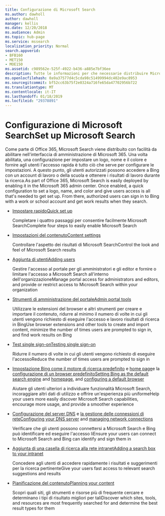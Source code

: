 ```yaml
---
title: Configurazione di Microsoft Search
ms.author: dawholl
author: dawholl
manager: kellis
ms.date: 12/20/2018
ms.audience: Admin
ms.topic: hub-page
ms.service: mssearch
localization_priority: Normal
search.appverid:
- BFB160
- MET150
- MOE150
ms.assetid: c989562e-525f-4922-b436-a885e7bf36ee
description: Tutte le informazioni per che necessarie distribuire Microsoft Search all'organizzazione
ms.openlocfilehash: 0a9a37577d4c5cda98c51499994dc402e9ac8953
ms.sourcegitcommit: bf52cc63b75f2e0324a716fe65da47702956b722
ms.translationtype: MT
ms.contentlocale: it-IT
ms.lasthandoff: 01/18/2019
ms.locfileid: "29378891"
---
```

# <a name="set-up-microsoft-search"></a><span data-ttu-id="45c3d-103">Configurazione di Microsoft Search</span><span class="sxs-lookup"><span data-stu-id="45c3d-103">Set up Microsoft Search</span></span>

<span data-ttu-id="45c3d-p101">Come parte di Office 365, Microsoft Search viene distribuito con facilità da abilitare nell'interfaccia di amministrazione di Microsoft 365. Una volta abilitata, una configurazione per impostare un logo, nome e il colore e fornire agli utenti l'accesso rapida è tutto ciò che serve per configurare le impostazioni. A questo punto, gli utenti autorizzati possono accedere a Bing con un account di lavoro o della scuola e ottenere i risultati di lavoro durante la ricerca.</span><span class="sxs-lookup"><span data-stu-id="45c3d-p101">As part of Office 365, Microsoft Search is easily deployed by enabling it in the Microsoft 365 admin center. Once enabled, a quick configuration to set a logo, name, and color and give users access is all that's needed to get set up. From there, authorized users can sign in to Bing with a work or school account and get work results when they search.</span></span>

- [<span data-ttu-id="45c3d-107">Impostare rapido</span><span class="sxs-lookup"><span data-stu-id="45c3d-107">Quick set up</span></span>](quick-set-up.md)
    
    <span data-ttu-id="45c3d-108">Completare i quattro passaggi per consentire facilmente Microsoft Search</span><span class="sxs-lookup"><span data-stu-id="45c3d-108">Complete four steps to easily enable Microsoft Search</span></span>

- [<span data-ttu-id="45c3d-109">Impostazioni del contenuto</span><span class="sxs-lookup"><span data-stu-id="45c3d-109">Content settings</span></span>](content-settings.md)
    
    <span data-ttu-id="45c3d-110">Controllare l'aspetto dei risultati di Microsoft Search</span><span class="sxs-lookup"><span data-stu-id="45c3d-110">Control the look and feel of Microsoft Search results</span></span>
    
- [<span data-ttu-id="45c3d-111">Aggiunta di utenti</span><span class="sxs-lookup"><span data-stu-id="45c3d-111">Adding users</span></span>](add-users.md)
    
    <span data-ttu-id="45c3d-112">Gestire l'accesso al portale per gli amministratori e gli editor e fornire o limitare l'accesso a Microsoft Search all'interno dell'organizzazione</span><span class="sxs-lookup"><span data-stu-id="45c3d-112">Manage portal access for administrators and editors, and provide or restrict access to Microsoft Search within your organization</span></span>
    
- [<span data-ttu-id="45c3d-113">Strumenti di amministrazione del portale</span><span class="sxs-lookup"><span data-stu-id="45c3d-113">Admin portal tools</span></span>](admin-portal-tools.md)
    
    <span data-ttu-id="45c3d-114">Utilizzare le estensioni del browser e altri strumenti per creare e importare il contenuto, ridurre al minimo il numero di volte in cui gli utenti vengono richiesto di eseguire l'accesso e lavoro risultati di ricerca in Bing</span><span class="sxs-lookup"><span data-stu-id="45c3d-114">Use browser extensions and other tools to create and import content, minimize the number of times users are prompted to sign in, and find work results on Bing</span></span>
    
- [<span data-ttu-id="45c3d-115">Test single sign-on</span><span class="sxs-lookup"><span data-stu-id="45c3d-115">Testing single sign-on</span></span>](test-single-sign-on.md)
    
    <span data-ttu-id="45c3d-116">Ridurre il numero di volte in cui gli utenti vengono richiesto di eseguire l'accesso</span><span class="sxs-lookup"><span data-stu-id="45c3d-116">Reduce the number of times users are prompted to sign in</span></span>
    
- <span data-ttu-id="45c3d-117">[Impostazione Bing come il motore di ricerca predefinito](set-default-search-engine.md) e [home page](set-default-homepage.md)e la [configurazione di un browser predefinito](set-default-browser.md)</span><span class="sxs-lookup"><span data-stu-id="45c3d-117">[Setting Bing as the default search engine](set-default-search-engine.md) and [homepage](set-default-homepage.md), and [configuring a default browser](set-default-browser.md)</span></span>
    
    <span data-ttu-id="45c3d-118">Aiutare gli utenti ulteriori a individuare funzionalità Microsoft Search, incoraggiare altri dati di utilizzo e offrire un'esperienza più uniforme</span><span class="sxs-lookup"><span data-stu-id="45c3d-118">Help your users more easily discover Microsoft Search capabilities, encourage more usage, and provide a smoother experience</span></span>
    
- <span data-ttu-id="45c3d-119">[Configurazione del server DNS](advanced-dns-configuration.md) e [la gestione delle connessioni di rete](manage-network-connections.md)</span><span class="sxs-lookup"><span data-stu-id="45c3d-119">[Configuring your DNS server](advanced-dns-configuration.md) and [managing network connections](manage-network-connections.md)</span></span>
    
    <span data-ttu-id="45c3d-120">Verificare che gli utenti possono connettersi a Microsoft Search e Bing può identificare ed eseguire l'accesso li</span><span class="sxs-lookup"><span data-stu-id="45c3d-120">Ensure your users can connect to Microsoft Search and Bing can identify and sign them in</span></span>

- [<span data-ttu-id="45c3d-121">Aggiunta di una casella di ricerca alla rete intranet</span><span class="sxs-lookup"><span data-stu-id="45c3d-121">Adding a search box to your intranet</span></span>](add-a-search-box-to-your-intranet-site.md)

    <span data-ttu-id="45c3d-122">Concedere agli utenti di accedere rapidamente i risultati e suggerimenti per la ricerca pertinente</span><span class="sxs-lookup"><span data-stu-id="45c3d-122">Give your users fast access to relevant search suggestions and results</span></span>

- [<span data-ttu-id="45c3d-123">Pianificazione del contenuto</span><span class="sxs-lookup"><span data-stu-id="45c3d-123">Planning your content</span></span>](plan-your-content.md)
    
    <span data-ttu-id="45c3d-124">Scopri quali siti, gli strumenti e risorse più di frequente cercare e determinano i tipi di risultato migliori per tali</span><span class="sxs-lookup"><span data-stu-id="45c3d-124">Discover which sites, tools, and resources are most frequently searched for and determine the best result types for them</span></span>

  

